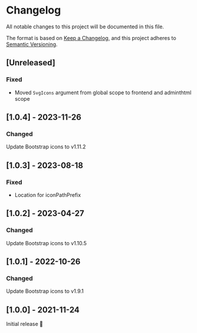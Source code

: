 # Changelog
All notable changes to this project will be documented in this file.

The format is based on [Keep a Changelog](https://keepachangelog.com/en/1.0.0/),
and this project adheres to [Semantic Versioning](https://semver.org/spec/v2.0.0.html).

## [Unreleased]

### Fixed
- Moved `SvgIcons` argument from global scope to frontend and adminthtml scope

## [1.0.4] - 2023-11-26
### Changed
Update Bootstrap icons to v1.11.2

## [1.0.3] - 2023-08-18
### Fixed
- Location for iconPathPrefix

## [1.0.2] - 2023-04-27
### Changed
Update Bootstrap icons to v1.10.5

## [1.0.1] - 2022-10-26
### Changed
Update Bootstrap icons to v1.9.1

## [1.0.0] - 2021-11-24
Initial release 🎉
